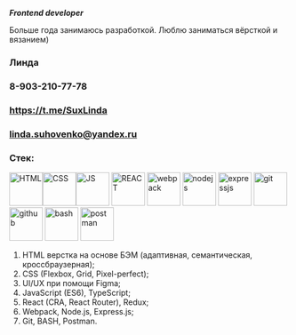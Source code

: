 ***Frontend developer***

Больше года занимаюсь разработкой. 
Люблю заниматься вёрсткой и вязанием)


### Линда 
### 8-903-210-77-78
### https://t.me/SuxLinda
### linda.suhovenko@yandex.ru

### Стек:
          
<img src="https://cdn.jsdelivr.net/gh/devicons/devicon@latest/icons/html5/html5-original-wordmark.svg" title="HTML" width="60" height="60" /><img src="https://cdn.jsdelivr.net/gh/devicons/devicon@latest/icons/css3/css3-original.svg" title="CSS" width="60" height="60" /><img src="https://cdn.jsdelivr.net/gh/devicons/devicon@latest/icons/javascript/javascript-original.svg" title="JS" width="60" height="60" />
<img src="https://cdn.jsdelivr.net/gh/devicons/devicon@latest/icons/react/react-original.svg" title="REACT" width="60" height="60" />
<img src="https://cdn.jsdelivr.net/gh/devicons/devicon@latest/icons/webpack/webpack-original.svg" title="webpack" width="60" height="60" />
<img src="https://cdn.jsdelivr.net/gh/devicons/devicon@latest/icons/nodejs/nodejs-original.svg" title="nodejs" width="60" height="60" />
<img src="https://cdn.jsdelivr.net/gh/devicons/devicon@latest/icons/express/express-original.svg" title="expressjs" width="60" height="60" />
<img src="https://cdn.jsdelivr.net/gh/devicons/devicon@latest/icons/git/git-original.svg" title="git" width="60" height="60" />
<img src="https://cdn.jsdelivr.net/gh/devicons/devicon@latest/icons/github/github-original.svg" title="github" width="60" height="60" />
<img src="https://cdn.jsdelivr.net/gh/devicons/devicon@latest/icons/bash/bash-original.svg" title="bash" width="60" height="60" />
<img src="https://cdn.jsdelivr.net/gh/devicons/devicon@latest/icons/postman/postman-original.svg" title="postman" width="60" height="60" />

1. HTML верстка на основе БЭМ (адаптивная, семантическая, кроссбраузерная);
2. CSS (Flexbox, Grid, Pixel-perfect);
3. UI/UX при помощи Figma;
4. JavaScript (ES6), TypeScript;
5. React (CRA, React Router), Redux;
6. Webpack, Node.js, Express.js;
7. Git, BASH, Postman.
